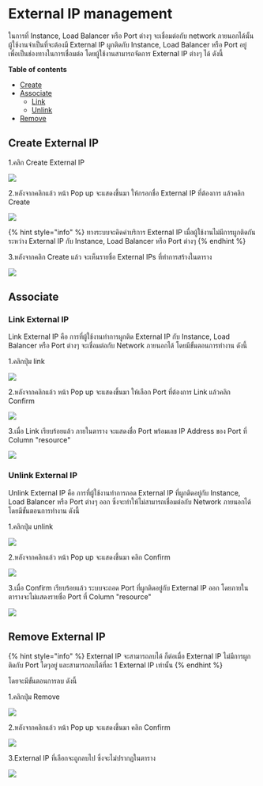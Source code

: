 # External IP management

ในการที่ Instance, Load Balancer หรือ Port ต่างๆ จะเชื่อมต่อกับ network ภายนอกได้นั้น ผู้ใช้งานจำเป็นที่จะต้องมี External IP ผูกติดกับ Instance, Load Balancer หรือ Port อยู่ เพื่อเป็นช่องทางในการเชื่อมต่อ โดยผู้ใช้งานสามารถจัดการ External IP ต่างๆ ได้ ดังนี้

**Table of contents**

* [Create](external-ip-management.md#create-external-ip)
* [Associate](external-ip-management.md#associate)
  * [Link](external-ip-management.md#link-external-ip)
  * [Unlink](external-ip-management.md#unlink-external-ip)
* [Remove](external-ip-management.md#remove-external-ip)

## Create External IP

1.คลิก Create External IP

![](../.gitbook/assets/external_ip_1.png)

2.หลังจากคลิกแล้ว หน้า Pop up จะแสดงขึ้นมา ให้กรอกชื่อ External IP ที่ต้องการ แล้วคลิก Create

![](../.gitbook/assets/external_ip_2.png)

{% hint style="info" %}
ทางระบบจะคิดค่าบริการ External IP เมื่อผู้ใช้งานไม่มีการผูกติดกันระหว่าง External IP กับ Instance, Load Balancer หรือ Port ต่างๆ
{% endhint %}

3.หลังจากคลิก Create แล้ว จะเห็นรายชื่อ External IPs ที่ทำการสร้างในตาราง

![](../.gitbook/assets/external_ip_3.png)

## Associate

### Link External IP

Link External IP คือ การที่ผู้ใช้งานทำการผูกติด External IP กับ Instance, Load Balancer หรือ Port ต่างๆ จะเชื่อมต่อกับ Network ภายนอกได้ โดยมีขั้นตอนการทำงาน ดังนี้

1.คลิกปุ่ม link

![](../.gitbook/assets/link_external_ip_1.png)

2.หลังจากคลิกแล้ว หน้า Pop up จะแสดงขึ้นมา ให้เลือก Port ที่ต้องการ Link แล้วคลิก Confirm

![](../.gitbook/assets/link_external_ip_2.png)

3.เมื่อ Link เรียบร้อยแล้ว ภายในตาราง จะแสดงชื่อ Port พร้อมเลข IP Address ของ Port ที่ Column "resource"

![](../.gitbook/assets/link_external_ip_3.png)

### Unlink External IP

Unlink External IP คือ การที่ผู้ใช้งานทำการถอด External IP ที่ผูกติดอยู่กับ Instance, Load Balancer หรือ Port ต่างๆ ออก ซึ่งจะทำให้ไม่สามารถเชื่อมต่อกับ Network ภายนอกได้ โดยมีขั้นตอนการทำงาน ดังนี้

1.คลิกปุ่ม unlink

![](../.gitbook/assets/unlink_external_ip_1.png)

2.หลังจากคลิกแล้ว หน้า Pop up จะแสดงขึ้นมา คลิก Confirm

![](../.gitbook/assets/unlink_external_ip_2.png)

3.เมื่อ Confirm เรียบร้อยแล้ว ระบบจะถอด Port ที่ผูกติดอยู่กับ External IP ออก โดยภายในตารางจะไม่แสดงรายชื่อ Port ที่ Column "resource"

![](../.gitbook/assets/unlink_external_ip_3.png)

## Remove External IP

{% hint style="info" %}
External IP จะสามารถลบได้ ก็ต่อเมื่อ External IP ไม่มีการผูกติดกับ Port ใดๆอยู่ และสามารถลบได้ที่ละ 1 External IP เท่านั้น
{% endhint %}

โดยจะมีขั้นตอนการลบ ดังนี้

1.คลิกปุ่ม Remove

![](../.gitbook/assets/remove_external_ip_1.png)

2.หลังจากคลิกแล้ว หน้า Pop up จะแสดงขึ้นมา คลิก Confirm

![](../.gitbook/assets/remove_external_ip_2.png)

3.External IP ที่เลือกจะถูกลบไป ซึ่งจะไม่ปรากฏในตาราง

![](../.gitbook/assets/remove_external_ip_3.png)

